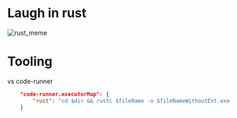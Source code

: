 # Laugh in rust
![rust_meme](https://i.redd.it/7bbj3cznnks51.png)



# Tooling

vs code-runner

```json
    "code-runner.executorMap": {
        "rust": "cd $dir && rustc $fileName -o $fileNameWithoutExt.exe && $dir$fileNameWithoutExt",
    }
```